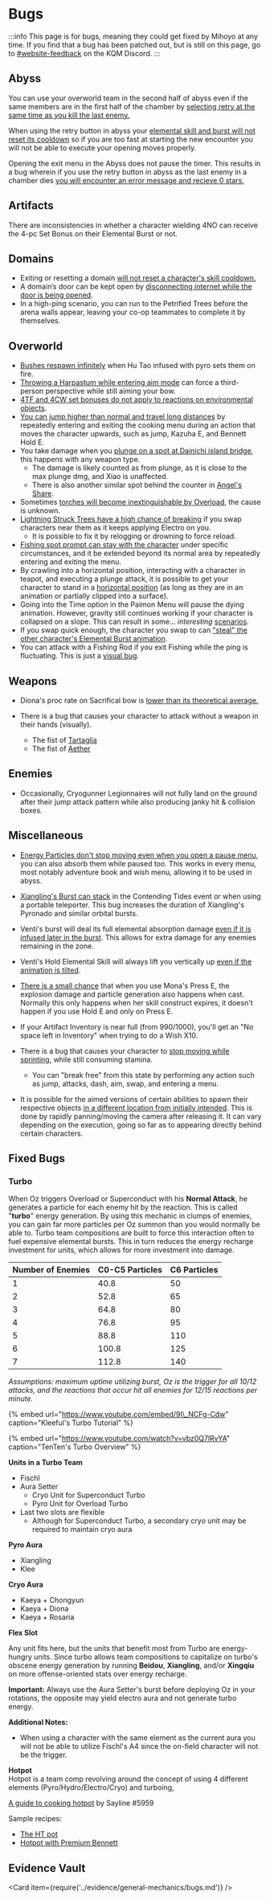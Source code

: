 # Bugs

:::info
This page is for bugs, meaning they could get fixed by Mihoyo at any time. If you find that a bug has been patched out, but is still on this page, go to [\#website-feedback](https://discord.gg/keqing) on the KQM Discord.
:::

## Abyss

You can use your overworld team in the second half of abyss even if the same members are in the first half of the chamber by [selecting retry at the same time as you kill the last enemy.](../evidence/general-mechanics/bugs.md\#using-the-same-team-for-both-abyss-halves)

When using the retry button in abyss your [elemental skill and burst will not reset its cooldown](../evidence/general-mechanics/bugs.md\#elemental-skills-and-bursts-dont-reset-when-using-retry-in-abyss) so if you are too fast at starting the new encounter you will not be able to execute your opening moves properly.

Opening the exit menu in the Abyss does not pause the timer. This results in a bug wherein if you use the retry button in abyss as the last enemy in a chamber dies [you will encounter an error message and recieve 0 stars.](../evidence/general-mechanics/bugs.md\#retry-and-exit-menu-issues)

## Artifacts

There are inconsistencies in whether a character wielding 4NO can receive the 4-pc Set Bonus on their Elemental Burst or not.

## Domains

* Exiting or resetting a domain [will not reset a character's skill cooldown.](../evidence/general-mechanics/bugs.md#resetting-or-exiting-a-domain-does-not-reset-elemental-skill-cooldowns)
* A domain’s door can be kept open by [disconnecting internet while the door is being opened](../evidence/general-mechanics/bugs.md#keeping-domain-doors-open).
* In a high-ping scenario, you can run to the Petrified Trees before the arena walls appear, leaving your co-op teammates to complete it by themselves.

## Overworld

* [Bushes respawn infinitely](../evidence/general-mechanics/bugs.md\#infinite-bushes) when Hu Tao infused with pyro sets them on fire.
* [Throwing a Harpastum while entering aim mode](../evidence/general-mechanics/bugs.md\#aiming-harpastum) can force a third-person perspective while still aiming your bow.
* [4TF and 4CW set bonuses do not apply to reactions on environmental objects](../evidence/general-mechanics/overworld.md\#4-piece-set-bonuses-on-environment-reactions).
* [You can jump higher than normal and travel long distances](../evidence/general-mechanics/bugs.md\#cooking-pot-super-jump) by repeatedly entering and exiting the cooking menu during an action that moves the character upwards, such as jump, Kazuha E, and Bennett Hold E. 
* You take damage when you [plunge on a spot at Dainichi island bridge](../evidence/general-mechanics/bugs.md\#leg-break-bridge), this happens with any weapon type.
  * The damage is likely counted as from plunge, as it is close to the max plunge dmg, and Xiao is unaffected.
  * There is also another similar spot behind the counter in [Angel's Share](../evidence/general-mechanics/bugs.md\#leg-break-bridge-2).
* Sometimes [torches will become inextinguishable by Overload](../evidence/general-mechanics/bugs.md#infinite-torch), the cause is unknown.
* [Lightning Struck Trees have a high chance of breaking](../evidence/general-mechanics/bugs.md#lightning-struck-tree-breaks-when-swapping-characters) if you swap characters near them as it keeps applying Electro on you.
  * It is possible to fix it by relogging or drowning to force reload.  
* [Fishing spot prompt can stay with the character](../evidence/general-mechanics/bugs.md#fishing-spot-prompt-bug) under specific circumstances, and it be extended beyond its normal area by repeatedly entering and exiting the menu.
* By crawling into a horizontal position, interacting with a character in teapot, and executing a plunge attack, it is possible to get your character to stand in a [horizontal position](../evidence/general-mechanics/bugs.md#horizon-tech-sequel) (as long as they are in an animation or partially clipped into a surface).
* Going into the Time option in the Paimon Menu will pause the dying animation. However, gravity still continues working if your character is collapsed on a slope. This can result in some... *interesting* [scenarios](../evidence/general-mechanics/bugs.md#dying-animation-pause).
* If you swap quick enough, the character you swap to can ["steal" the other character's Elemental Burst animation](../evidence/general-mechanics/bugs.md#characters-steal-burst-from-each-others). 
* You can attack with a Fishing Rod if you exit Fishing while the ping is fluctuating. This is just a [visual bug](../evidence/general-mechanics/bugs.md#fishing-is-kinda-boring).

## Weapons

* Diona's proc rate on Sacrifical bow is [lower than its theoretical average.](../evidence/characters/cryo/diona.md\#diona-sacrifial-proc-inconsistency)

* There is a bug that causes your character to attack without a weapon in their hands (visually).
  * The fist of [Tartaglia](../evidence/general-mechanics/bugs.md#childe-fist)
  * The fist of [Aether](../evidence/general-mechanics/bugs.md#aether-fist)

## Enemies 

* Occasionally, Cryogunner Legionnaires will not fully land on the ground after their jump attack pattern while also producing janky hit & collision boxes.  

## Miscellaneous

* [Energy Particles don't stop moving even when you open a pause menu](../evidence/general-mechanics/bugs.md\#particles-move-while-game-is-paused), you can also absorb them while paused too. This works in every menu, most notably adventure book and wish menu, allowing it to be used in abyss.

* [Xiangling's Burst can stack](../evidence/general-mechanics/bugs.md\#xianglings-burst-can-stack-in-contending-tides-event) in the Contending Tides event or when using a portable teleporter. This bug increases the duration of Xiangling's Pyronado and similar orbital bursts.

* Venti's burst will deal its full elemental absorption damage [even if it is infused later in the burst](../evidence/general-mechanics/bugs.md\#venti-q-late-absorption-bug). This allows for extra damage for any enemies remaining in the zone.

* Venti's Hold Elemental Skill will always lift you vertically up [even if the animation is tilted](../evidence/general-mechanics/bugs.md\#venti-e-hold-visual-error).

* [There is a small chance](../evidence/general-mechanics/bugs.md\#mona-elemental-skill-bug) that when you use Mona's Press E, the explosion damage and particle generation also happens when cast. Normally this only happens when her skill construct expires, it doesn't happen if you use Hold E and only on Press E.

* If your Artifact Inventory is near full (from 990/1000), you'll get an "No space left in Inventory" when trying to do a Wish X10.

* There is a bug that causes your character to [stop moving while sprinting](../evidence/general-mechanics/bugs.md\#sprinting-bug), while still consuming stamina.
  * You can "break free" from this state by performing any action such as jump, attacks, dash, aim, swap, and entering a menu.

* It is possible for the aimed versions of certain abilities to spawn their respective objects [in a different location from initially intended](../evidence/general-mechanics/bugs.md\#aimed-abilities-not-going-where-aimed). This is done by rapidly panning/moving the camera after releasing it. It can vary depending on the execution, going so far as to appearing directly behind certain characters.

## Fixed Bugs

### Turbo

When Oz triggers Overload or Superconduct with his **Normal Attack**, he generates a particle for each enemy hit by the reaction. This is called "**turbo**" energy generation. By using this mechanic in clumps of enemies, you can gain far more particles per Oz summon than you would normally be able to. Turbo team compositions are built to force this interaction often to fuel expensive elemental bursts. This in turn reduces the energy recharge investment for units, which allows for more investment into damage.

| Number of Enemies | C0-C5 Particles | C6 Particles |
| :--- | :--- | :--- |
| 1 | 40.8 | 50 |
| 2 | 52.8 | 65 |
| 3 | 64.8 | 80 |
| 4 | 76.8 | 95 |
| 5 | 88.8 | 110 |
| 6 | 100.8 | 125 |
| 7 | 112.8 | 140 |

_Assumptions: maximum uptime utilizing burst, Oz is the trigger for all 10/12 attacks, and the reactions that occur hit all enemies for 12/15 reactions per minute._

{% embed url="https://www.youtube.com/embed/9I\_NCFg-Cdw" caption="Kleeful\'s Turbo Tutorial" %}

{% embed url="https://www.youtube.com/watch?v=vbz0Q7lRvYA" caption="TenTen\'s Turbo Overview" %}

**Units in a Turbo Team**

* Fischl
* Aura Setter
  * Cryo Unit for Superconduct Turbo
  * Pyro Unit for Overload Turbo
* Last two slots are flexible
  * Although for Superconduct Turbo, a secondary cryo unit may be required to maintain cryo aura

**Pyro Aura**

* Xiangling
* Klee

**Cryo Aura**

* Kaeya + Chongyun
* Kaeya + Diona
* Kaeya + Rosaria

**Flex Slot**

Any unit fits here, but the units that benefit most from Turbo are energy-hungry units. Since turbo allows team compositions to capitalize on turbo's obscene energy generation by running **Beidou**, **Xiangling**, and/or **Xingqiu** on more offense-oriented stats over energy recharge.

**Important:** Always use the Aura Setter's burst before deploying Oz in your rotations, the opposite may yield electro aura and not generate turbo energy.

**Additional Notes:**

* When using a character with the same element as the current aura you will not be able to utilize Fischl's A4 since the on-field character will not be the trigger.

**Hotpot**  
Hotpot is a team comp revolving around the concept of using 4 different elements \(Pyro/Hydro/Electro/Cryo\) and turboing,

[A guide to cooking hotpot](https://docs.google.com/document/d/e/2PACX-1vSFPlp9i6rz4t5SyMrq2vBOOf1cGlWvFzcPZvdXS0VKkAji8pb1YrpMYgJKWsyOWmuNLNvYk9qdiHtC/pub) by Sayline \#5959

Sample recipes:

* [The HT pot](https://youtu.be/xQtULxQm6tQ)
* [Hotpot with Premium Bennett](https://youtu.be/SATlLhgvgiA)


## Evidence Vault

<Card item={require('../evidence/general-mechanics/bugs.md')} />

